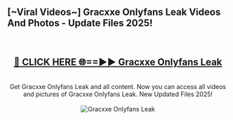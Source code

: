 <h2>[~Viral Videos~] Gracxxe Onlyfans Leak Videos And Photos - Update Files 2025!</h2>
<br>
<div align="center">
<h2><a href="https://top-ai-tools.click/QrbHav" rel="nofollow">🔴 CLICK HERE 🌐==►► Gracxxe Onlyfans Leak</a></h2>
<br>
Get Gracxxe Onlyfans Leak and all content. Now you can access all videos and pictures of Gracxxe Onlyfans Leak. New Updated Files 2025!
<br>
<br>
<a href="https://top-ai-tools.click/QrbHav" rel="nofollow" data-target="animated-image.originalLink"><img src="https://i.ibb.co.com/WyWwxjT/player-gif2.gif" alt="Gracxxe Onlyfans Leak" style="max-width: 100%; display: inline-block;" data-target="animated-image.originalImage"></a>
</div>
<br>